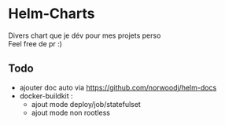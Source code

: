# Helm-Charts
Divers chart que je dév pour mes projets perso  
Feel free de pr :)  

## Todo
- ajouter doc auto via https://github.com/norwoodj/helm-docs
- docker-buildkit :
    - ajout mode deploy/job/statefulset
    - ajout mode non rootless
